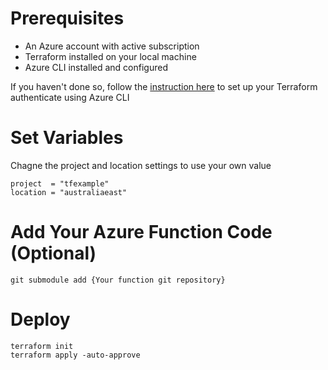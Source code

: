 # Prerequisites
- An Azure account with active subscription
- Terraform installed on your local machine
- Azure CLI installed and configured

If you haven't done so, follow the [instruction here](https://developer.hashicorp.com/terraform/tutorials/azure-get-started/azure-build#authenticate-using-the-azure-cli) to set up your Terraform authenticate using Azure CLI

# Set Variables
Chagne the project and location settings to use your own value
```
project  = "tfexample"
location = "australiaeast"
```

# Add Your Azure Function Code (Optional)
```
git submodule add {Your function git repository}
```

# Deploy
```
terraform init
terraform apply -auto-approve
```